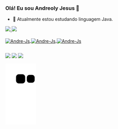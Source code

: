 ### Olá! Eu sou Andreoly Jesus 👋 
- 🌱 Atualmente estou estudando linguagem Java.
<div align="leaft">
  <a href="https://github.com/andreolyjesus">
  <img height="150em" src="https://github-readme-stats.vercel.app/api?username=andreolyjesus&show_icons=true&theme=chartreuse-dark&include_all_commits=true&count_private=true"/>
  <img height="150em" src="https://github-readme-stats.vercel.app/api/top-langs/?username=andreolyjesus&layout=compact&langs_count=7&theme=chartreuse-dark"/>
</div>
  
  <div style="display: inline_block"><br>
  <img align="center" alt="Andre-Js" height="60" width="60" src="https://cdn.jsdelivr.net/gh/devicons/devicon/icons/java/java-original-wordmark.svg" />
  <img align="center" alt="Andre-Js" height="50" width="50" src="https://cdn.jsdelivr.net/gh/devicons/devicon/icons/git/git-original.svg" />
  <img align="center" alt="Andre-Js" height="50" width="50" src="https://cdn.jsdelivr.net/gh/devicons/devicon/icons/github/github-original.svg" />
</div>
  
  ##
  
<div> 
 <a href="https://discord.gg/Andreoly#5513" target="_blank"><img src="https://img.shields.io/badge/Discord-7289DA?style=for-the-badge&logo=discord&logoColor=white" target="_blank"></a> 
  <a href = "mailto:andreoly.godinho@gmail.com"><img src="https://img.shields.io/badge/-Gmail-%23333?style=for-the-badge&logo=gmail&logoColor=white" target="_blank"></a>
  <a href="https://www.linkedin.com/in/andreoly-godinho-615571191" target="_blank"><img src="https://img.shields.io/badge/-LinkedIn-%230077B5?style=for-the-badge&logo=linkedin&logoColor=white" target="_blank"></a> 
 
  ![Snake animation](https://github.com/AndreolyJesus/AndreolyJesus/blob/output/github-contribution-grid-snake.svg)
 
</div>
